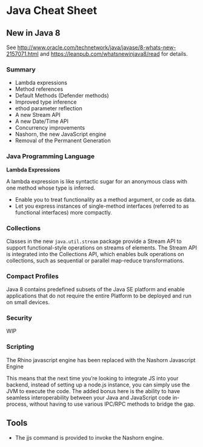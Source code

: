 # Java Cheat Sheet


## New in Java 8

See http://www.oracle.com/technetwork/java/javase/8-whats-new-2157071.html and
https://leanpub.com/whatsnewinjava8/read for details.

### Summary

* Lambda expressions
* Method references
* Default Methods (Defender methods)
* Improved type inference
* ethod parameter reflection
* A new Stream API
* A new Date/Time API
* Concurrency improvements
* Nashorn, the new JavaScript engine
* Removal of the Permanent Generation

### Java Programming Language

**Lambda Expressions**

A lambda expression is like syntactic sugar for an anonymous class with one method whose type is inferred.

* Enable you to treat functionality as a method argument, or code as data.
* Let you express instances of single-method interfaces (referred to as functional interfaces) more compactly.

### Collections

Classes in the new `java.util.stream` package provide a Stream API to support functional-style operations on streams
of elements.  The Stream API is integrated into the Collections API, which enables bulk operations on collections,
such as sequential or parallel map-reduce transformations.

### Compact Profiles

Java 8 contains predefined subsets of the Java SE platform and enable applications that do not require the entire
Platform to be deployed and run on small devices.

### Security

WIP

### Scripting

The Rhino javascript engine has been replaced with the Nashorn Javascript Engine

This means that the next time you’re looking to integrate JS into your backend, instead of setting up a node.js
instance, you can simply use the JVM to execute the code.  The added bonus here is the ability to have seamless
interoperability between your Java and JavaScript code in-process, without having to use various IPC/RPC methods to
bridge the gap.

## Tools

* The jjs command is provided to invoke the Nashorn engine.
